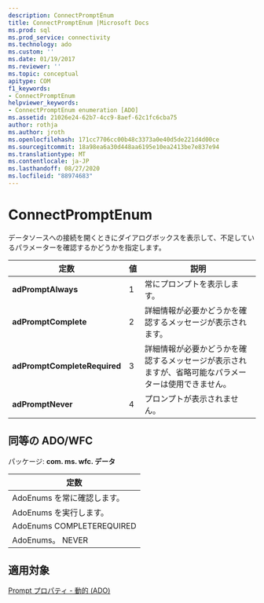 ```yaml
---
description: ConnectPromptEnum
title: ConnectPromptEnum |Microsoft Docs
ms.prod: sql
ms.prod_service: connectivity
ms.technology: ado
ms.custom: ''
ms.date: 01/19/2017
ms.reviewer: ''
ms.topic: conceptual
apitype: COM
f1_keywords:
- ConnectPromptEnum
helpviewer_keywords:
- ConnectPromptEnum enumeration [ADO]
ms.assetid: 21026e24-62b7-4cc9-8aef-62c1fc6cba75
author: rothja
ms.author: jroth
ms.openlocfilehash: 171cc7706cc00b48c3373a0e40d5de221d4d00ce
ms.sourcegitcommit: 18a98ea6a30d448aa6195e10ea2413be7e837e94
ms.translationtype: MT
ms.contentlocale: ja-JP
ms.lasthandoff: 08/27/2020
ms.locfileid: "88974683"
---
```

# <a name="connectpromptenum"></a>ConnectPromptEnum
データソースへの接続を開くときにダイアログボックスを表示して、不足しているパラメーターを確認するかどうかを指定します。  
  
|定数|値|説明|  
|--------------|-----------|-----------------|  
|**adPromptAlways**|1|常にプロンプトを表示します。|  
|**adPromptComplete**|2|詳細情報が必要かどうかを確認するメッセージが表示されます。|  
|**adPromptCompleteRequired**|3|詳細情報が必要かどうかを確認するメッセージが表示されますが、省略可能なパラメーターは使用できません。|  
|**adPromptNever**|4|プロンプトが表示されません。|  
  
## <a name="adowfc-equivalent"></a>同等の ADO/WFC  
 パッケージ: **com. ms. wfc. データ**  
  
|定数|  
|--------------|  
|AdoEnums を常に確認します。|  
|AdoEnums を実行します。|  
|AdoEnums COMPLETEREQUIRED|  
|AdoEnums。 NEVER|  
  
## <a name="applies-to"></a>適用対象  
 [Prompt プロパティ - 動的 (ADO)](./prompt-property-dynamic-ado.md)